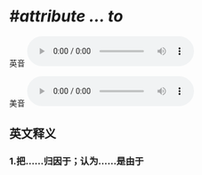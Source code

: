 # ***\#attribute … to*** 
英音
<audio src="./media/attribute … to1_AAC.aac" controls="controls"></audio>

美音
<audio src="./media/attribute … to2_AAC.aac" controls="controls"></audio>



  

英文释义
---
### 1.**把……归因于；认为……是由于**  


